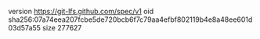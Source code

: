 version https://git-lfs.github.com/spec/v1
oid sha256:07a74eea207fcbe5de720bcb6f7c79aa4efbf802119b4e8a48ee601d03d57a55
size 277627

